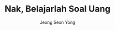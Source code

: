 ---
title: Nak, Belajarlah Soal Uang
image: nak-belajarlah-soal-uang.jpeg
author: Jeong Seon Yong
---